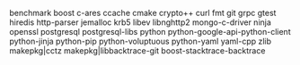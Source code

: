 benchmark
boost
c-ares
ccache
cmake
crypto++
curl
fmt
git
grpc
gtest
hiredis
http-parser
jemalloc
krb5
libev
libnghttp2
mongo-c-driver
ninja
openssl
postgresql
postgresql-libs
python
python-google-api-python-client
python-jinja
python-pip
python-voluptuous
python-yaml
yaml-cpp
zlib
makepkg|cctz
makepkg|libbacktrace-git
boost-stacktrace-backtrace
